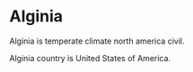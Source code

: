 # Alginia

Alginia is temperate climate north america civil.

Alginia country is United States of America.